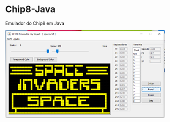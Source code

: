 # Chip8-Java
Emulador do Chip8 em Java

![alt text](https://github.com/Alirio926/Chip8-Java/blob/master/Chip8.png)
